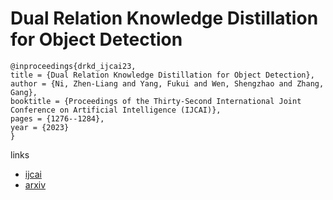 # Dual Relation Knowledge Distillation for Object Detection

```
@inproceedings{drkd_ijcai23,
title = {Dual Relation Knowledge Distillation for Object Detection},
author = {Ni, Zhen-Liang and Yang, Fukui and Wen, Shengzhao and Zhang, Gang},
booktitle = {Proceedings of the Thirty-Second International Joint Conference on Artificial Intelligence (IJCAI)},
pages = {1276--1284},
year = {2023}
}
```

links
- [ijcai](https://www.ijcai.org/proceedings/2023/142)
- [arxiv](https://arxiv.org/abs/2302.05637)
